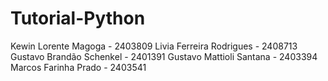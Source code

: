 # Tutorial-Python

Kewin Lorente Magoga - 2403809
Livia Ferreira Rodrigues - 2408713
Gustavo Brandão Schenkel - 2401391
Gustavo Mattioli Santana - 2403394
Marcos Farinha Prado - 2403541
